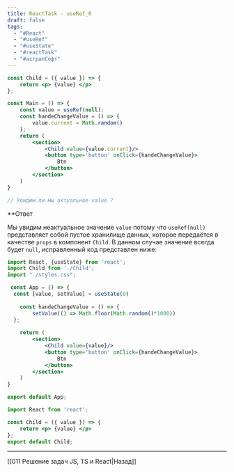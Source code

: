 ```yaml
---
title: ReactTask - useRef_0
draft: false
tags:
  - "#React"
  - "#useRef"
  - "#useState"
  - "#reactTask"
  - "#астралСофт"
---
```

```jsx
const Child = ({ value }) => {
	return <p> {value} </p>
};

const Main = () => {
	const value = useRef(null);
	const handeChangeValue = () => {
		value.current = Math.random()
	};
	return (
		<section>
			<Child value={value.current}/>
			<button type='button' onClick={handeChangeValue}>
				Btn
			</button>
		</section>
	)
}

// Увидим ли мы актуальное value ?
```

**Ответ

Мы увидим неактуальное значение `value` потому что `useRef(null)` представляет собой пустое хранилище данных, которое передаётся в качестве `props` в компонент `Child`. В данном случае значение всегда будет `null`, исправленный код представлен ниже:

```jsx
import React, {useState} from 'react';
import Child from './Child';
import "./styles.css";

 const App = () => {
  const [value, setValue] = useState(0)
  
	const handeChangeValue = () => {
		setValue(() => Math.floor(Math.random()*1000))
  };
  
	return (
		<section>
			<Child value={value}/>
			<button type='button' onClick={handeChangeValue}>
				Btn
			</button>
		</section>
	)
}

export default App;
```

```jsx
import React from 'react';

const Child = ({ value }) => {
	return <p> {value} </p>
};
export default Child;
```

___

[[011 Решение задач JS, TS и React|Назад]]